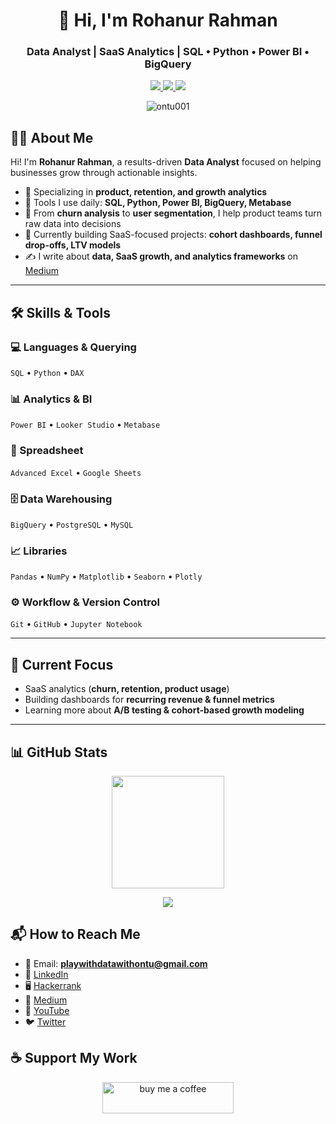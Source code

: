 <h1 align="center">👋 Hi, I'm Rohanur Rahman</h1>
<h3 align="center">Data Analyst | SaaS Analytics | SQL • Python • Power BI • BigQuery</h3>


<p align="center">
  <a href="https://www.linkedin.com/in/rohanur-rahman-/" target="_blank">
    <img src="https://img.shields.io/badge/-LinkedIn-blue?style=for-the-badge&logo=linkedin&logoColor=white" />
  </a>
  <a href="https://medium.com/@playwithdatawithontu" target="_blank">
    <img src="https://img.shields.io/badge/-Medium-black?style=for-the-badge&logo=medium&logoColor=white" />
  </a>
  <a href="https://twitter.com/rohanurrahman16" target="_blank">
    <img src="https://img.shields.io/badge/-Twitter-1DA1F2?style=for-the-badge&logo=twitter&logoColor=white" />
  </a>
</p>

<p align="center">
  <img src="https://komarev.com/ghpvc/?username=ontu001&label=Profile%20Views&color=0e75b6&style=flat-square" alt="ontu001" />
</p>


## 👨‍💻 About Me  

Hi! I'm **Rohanur Rahman**, a results-driven **Data Analyst** focused on helping businesses grow through actionable insights.  

- 🔹 Specializing in **product, retention, and growth analytics**  
- 🔹 Tools I use daily: **SQL, Python, Power BI, BigQuery, Metabase**  
- 🔹 From **churn analysis** to **user segmentation**, I help product teams turn raw data into decisions  
- 🔹 Currently building SaaS-focused projects: **cohort dashboards, funnel drop-offs, LTV models**  
- ✍️ I write about **data, SaaS growth, and analytics frameworks** on [Medium](https://medium.com/@playwithdatawithontu)  

---

## 🛠️ Skills & Tools  

### 💻 Languages & Querying  
`SQL` • `Python` • `DAX`  

### 📊 Analytics & BI  
`Power BI` • `Looker Studio` • `Metabase`  

### 📑 Spreadsheet  
`Advanced Excel` • `Google Sheets`  

### 🗄️ Data Warehousing  
`BigQuery` • `PostgreSQL` • `MySQL`  

### 📈 Libraries  
`Pandas` • `NumPy` • `Matplotlib` • `Seaborn` • `Plotly`  

### ⚙️ Workflow & Version Control  
`Git` • `GitHub` • `Jupyter Notebook`  

---

## 🎯 Current Focus  

- SaaS analytics (**churn, retention, product usage**)  
- Building dashboards for **recurring revenue & funnel metrics**  
- Learning more about **A/B testing & cohort-based growth modeling**  

---
## 📊 GitHub Stats  
<p align="center">
  <img src="https://github-readme-streak-stats.herokuapp.com/?user=ontu001&theme=tokyonight" height="180"/>
</p>

<p align="center">
  <img src="https://github-profile-summary-cards.vercel.app/api/cards/profile-details?username=ontu001&theme=tokyonight" />
</p>


## 📬 How to Reach Me  

- 📧 Email: **playwithdatawithontu@gmail.com**  
- 💼 [LinkedIn](https://www.linkedin.com/in/rohanur-rahman-/)  
- 🖥️ [Hackerrank](https://www.hackerrank.com/profile/playwithdatawit1)  
- 📝 [Medium](https://medium.com/@playwithdatawithontu)  
- 🎥 [YouTube](https://www.youtube.com/c/@rohanurrahman)  
- 🐦 [Twitter](https://twitter.com/rohanurrahman16)  

## ☕ Support My Work  

<p align="center">
  <a href="https://www.buymeacoffee.com/rohanurrahman">
    <img src="https://cdn.buymeacoffee.com/buttons/v2/default-yellow.png" height="50" width="210" alt="buy me a coffee" />
  </a>
</p>


